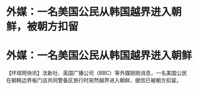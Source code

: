 # 外媒：一名美国公民从韩国越界进入朝鲜，被朝方扣留

# 外媒：一名美国公民从韩国越界进入朝鲜

【环球网快讯】法新社、英国广播公司（BBC）等外媒刚刚消息，一名美国公民在朝韩边界板门店共同警备区旅行时突然越界进入朝鲜，据信已被朝方扣留。

